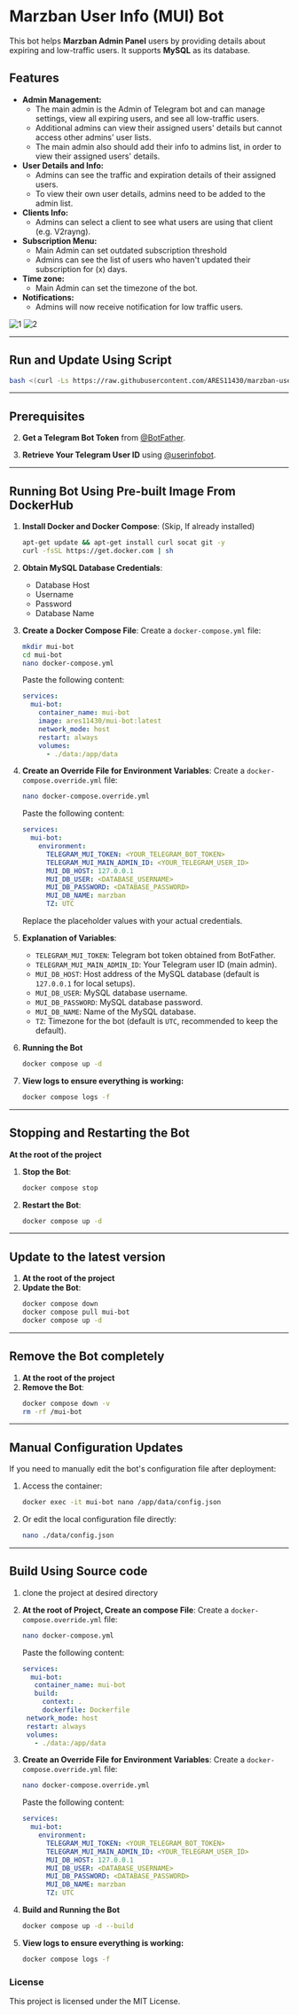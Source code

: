 # Marzban User Info (MUI) Bot

This bot helps **Marzban Admin Panel** users by providing details about expiring and low-traffic users. It supports **MySQL** as its database.

## Features

- **Admin Management:**
  - The main admin is the Admin of Telegram bot and can manage settings, view all expiring users, and see all low-traffic users.
  - Additional admins can view their assigned users' details but cannot access other admins' user lists.
  - The main admin also should add their info to admins list, in order to view their assigned users' details.
- **User Details and Info:**
  - Admins can see the traffic and expiration details of their assigned users.
  - To view their own user details, admins need to be added to the admin list.
- **Clients Info:**
  - Admins can select a client to see what users are using that client (e.g. V2rayng).
- **Subscription Menu:**
  - Main Admin can set outdated subscription threshold
  - Admins can see the list of users who haven't updated their subscription for (x) days.
- **Time zone:**
  - Main Admin can set the timezone of the bot.
- **Notifications:**
  - Admins will now receive notification for low traffic users.

![1](https://github.com/user-attachments/assets/01ff31ce-649a-44a6-b194-7f0f2a523fad)
![2](https://github.com/user-attachments/assets/af96d86c-a8cd-47dc-9406-e48ff0ffc743)

---

## Run and Update Using Script

```bash
bash <(curl -Ls https://raw.githubusercontent.com/ARES11430/marzban-user-info-bot/master/mui.sh)
```

---

## Prerequisites

2. **Get a Telegram Bot Token** from [@BotFather](https://core.telegram.org/bots#botfather).

3. **Retrieve Your Telegram User ID** using [@userinfobot](https://t.me/userinfobot).

---

## Running Bot Using Pre-built Image From DockerHub

1. **Install Docker and Docker Compose**: (Skip, If already installed)

   ```bash
   apt-get update && apt-get install curl socat git -y
   curl -fsSL https://get.docker.com | sh
   ```

2. **Obtain MySQL Database Credentials**:

   - Database Host
   - Username
   - Password
   - Database Name

3. **Create a Docker Compose File**:
   Create a `docker-compose.yml` file:

   ```bash
   mkdir mui-bot
   cd mui-bot
   nano docker-compose.yml
   ```

   Paste the following content:

   ```yaml
   services:
     mui-bot:
       container_name: mui-bot
       image: ares11430/mui-bot:latest
       network_mode: host
       restart: always
       volumes:
         - ./data:/app/data
   ```

4. **Create an Override File for Environment Variables**:
   Create a `docker-compose.override.yml` file:

   ```bash
   nano docker-compose.override.yml
   ```

   Paste the following content:

   ```yaml
   services:
     mui-bot:
       environment:
         TELEGRAM_MUI_TOKEN: <YOUR_TELEGRAM_BOT_TOKEN>
         TELEGRAM_MUI_MAIN_ADMIN_ID: <YOUR_TELEGRAM_USER_ID>
         MUI_DB_HOST: 127.0.0.1
         MUI_DB_USER: <DATABASE_USERNAME>
         MUI_DB_PASSWORD: <DATABASE_PASSWORD>
         MUI_DB_NAME: marzban
         TZ: UTC
   ```

   Replace the placeholder values with your actual credentials.

5. **Explanation of Variables**:

   - `TELEGRAM_MUI_TOKEN`: Telegram bot token obtained from BotFather.
   - `TELEGRAM_MUI_MAIN_ADMIN_ID`: Your Telegram user ID (main admin).
   - `MUI_DB_HOST`: Host address of the MySQL database (default is `127.0.0.1` for local setups).
   - `MUI_DB_USER`: MySQL database username.
   - `MUI_DB_PASSWORD`: MySQL database password.
   - `MUI_DB_NAME`: Name of the MySQL database.
   - `TZ`: Timezone for the bot (default is `UTC`, recommended to keep the default).

6. **Running the Bot**

   ```bash
   docker compose up -d
   ```

7. **View logs to ensure everything is working:**
   ```bash
   docker compose logs -f
   ```

---

## Stopping and Restarting the Bot

**At the root of the project**

1. **Stop the Bot**:

   ```bash
   docker compose stop
   ```

2. **Restart the Bot**:
   ```bash
   docker compose up -d
   ```

---

## Update to the latest version

1. **At the root of the project**
2. **Update the Bot**:
   ```bash
   docker compose down
   docker compose pull mui-bot
   docker compose up -d
   ```

---

## Remove the Bot completely

1. **At the root of the project**
2. **Remove the Bot**:
   ```bash
   docker compose down -v
   rm -rf /mui-bot
   ```

---

## Manual Configuration Updates

If you need to manually edit the bot's configuration file after deployment:

1. Access the container:

   ```bash
   docker exec -it mui-bot nano /app/data/config.json
   ```

2. Or edit the local configuration file directly:
   ```bash
   nano ./data/config.json
   ```

---

## Build Using Source code

1. clone the project at desired directory

2. **At the root of Project, Create an compose File**:
   Create a `docker-compose.override.yml` file:

   ```bash
   nano docker-compose.yml
   ```

   Paste the following content:

   ```yaml
   services:
     mui-bot:
      container_name: mui-bot
      build:
        context: .
        dockerfile: Dockerfile
    network_mode: host
    restart: always
    volumes:
      - ./data:/app/data
   ```

3. **Create an Override File for Environment Variables**:
   Create a `docker-compose.override.yml` file:

   ```bash
   nano docker-compose.override.yml
   ```

   Paste the following content:

   ```yaml
   services:
     mui-bot:
       environment:
         TELEGRAM_MUI_TOKEN: <YOUR_TELEGRAM_BOT_TOKEN>
         TELEGRAM_MUI_MAIN_ADMIN_ID: <YOUR_TELEGRAM_USER_ID>
         MUI_DB_HOST: 127.0.0.1
         MUI_DB_USER: <DATABASE_USERNAME>
         MUI_DB_PASSWORD: <DATABASE_PASSWORD>
         MUI_DB_NAME: marzban
         TZ: UTC
   ```

4. **Build and Running the Bot**

   ```bash
   docker compose up -d --build
   ```

5. **View logs to ensure everything is working:**
   ```bash
   docker compose logs -f
   ```

### License

This project is licensed under the MIT License.

